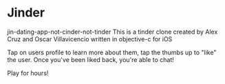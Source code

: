 # Jinder
jin-dating-app-not-cinder-not-tinder
This is a tinder clone created by Alex Cruz and Oscar Villavicencio written in objective-c for iOS

Tap on users profile to learn more about them, tap the thumbs up to "like" the user. Once you've been liked back, you're able to chat!

Play for hours!
